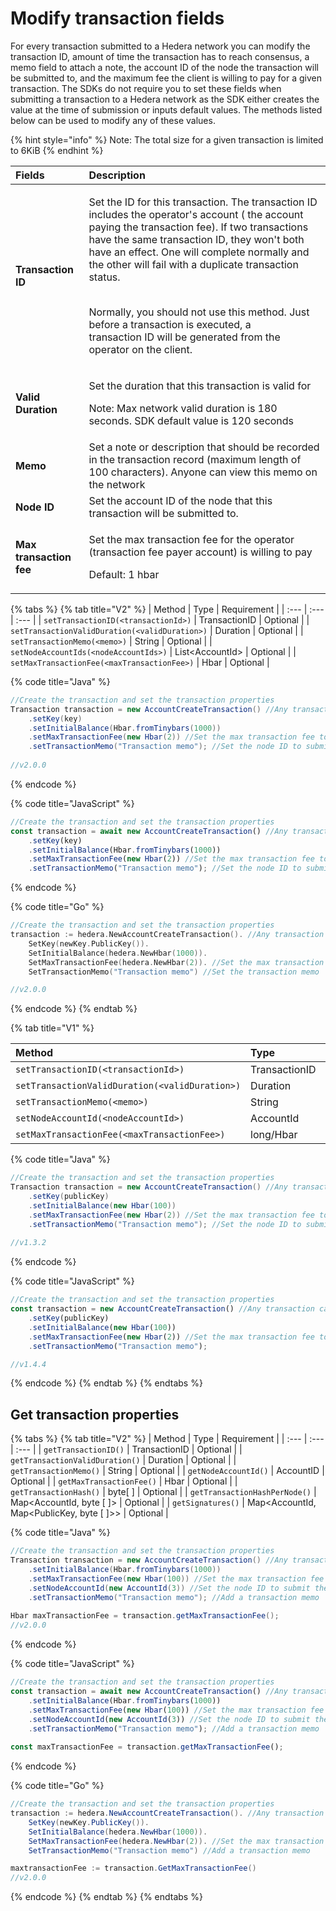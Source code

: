 # Modify transaction fields

For every transaction submitted to a Hedera network you can modify the transaction ID, amount of time the transaction has to reach consensus, a memo field to attach a note, the account ID of the node the transaction will be submitted to, and the maximum fee the client is willing to pay for a given transaction. The SDKs do not require you to set these fields when submitting a transaction to a Hedera network as the SDK either creates the value at the time of submission or inputs default values. The methods listed below can be used to modify any of these values. 

{% hint style="info" %}
Note: The total size for a given transaction is limited to 6KiB
{% endhint %}

<table>
  <thead>
    <tr>
      <th style="text-align:left">Fields</th>
      <th style="text-align:left">Description</th>
    </tr>
  </thead>
  <tbody>
    <tr>
      <td style="text-align:left"><b>Transaction ID</b>
      </td>
      <td style="text-align:left">
        <p>Set the ID for this transaction. The transaction ID includes the operator&apos;s
          account ( the account paying the transaction fee). If two transactions
          have the same transaction ID, they won&apos;t both have an effect. One
          will complete normally and the other will fail with a duplicate transaction
          status.</p>
        <p>
          <br />Normally, you should not use this method. Just before a transaction is
          executed, a
          <br />transaction ID will be generated from the operator on the client.</p>
      </td>
    </tr>
    <tr>
      <td style="text-align:left"><b>Valid Duration</b>
      </td>
      <td style="text-align:left">
        <p>Set the duration that this transaction is valid for</p>
        <p>Note: Max network valid duration is 180 seconds. SDK default value is
          120 seconds</p>
      </td>
    </tr>
    <tr>
      <td style="text-align:left"><b>Memo</b>
      </td>
      <td style="text-align:left">Set a note or description that should be recorded in the transaction record
        (maximum length of 100 characters). Anyone can view this memo on the network</td>
    </tr>
    <tr>
      <td style="text-align:left"><b>Node ID</b>
      </td>
      <td style="text-align:left">Set the account ID of the node that this transaction will be submitted
        to.</td>
    </tr>
    <tr>
      <td style="text-align:left"><b>Max transaction fee</b>
      </td>
      <td style="text-align:left">
        <p>Set the max transaction fee for the operator (transaction fee payer account)
          is willing to pay</p>
        <p>Default: 1 hbar</p>
      </td>
    </tr>
  </tbody>
</table>

{% tabs %}
{% tab title="V2" %}
| Method | Type | Requirement |
| :--- | :--- | :--- |
| `setTransactionID(<transactionId>)` | TransactionID | Optional |
| `setTransactionValidDuration(<validDuration>)` | Duration | Optional |
| `setTransactionMemo(<memo>)` | String | Optional |
| `setNodeAccountIds(<nodeAccountIds>)` | List&lt;AccountId&gt; | Optional |
| `setMaxTransactionFee(<maxTransactionFee>)` | Hbar | Optional |

{% code title="Java" %}
```java
//Create the transaction and set the transaction properties
Transaction transaction = new AccountCreateTransaction() //Any transaction can be applied here
    .setKey(key)
    .setInitialBalance(Hbar.fromTinybars(1000))
    .setMaxTransactionFee(new Hbar(2)) //Set the max transaction fee to 2 hbar
    .setTransactionMemo("Transaction memo"); //Set the node ID to submit the transaction to
    
//v2.0.0
```
{% endcode %}

{% code title="JavaScript" %}
```javascript
//Create the transaction and set the transaction properties
const transaction = await new AccountCreateTransaction() //Any transaction can be applied here
    .setKey(key)
    .setInitialBalance(Hbar.fromTinybars(1000))
    .setMaxTransactionFee(new Hbar(2)) //Set the max transaction fee to 2 hbar
    .setTransactionMemo("Transaction memo"); //Set the node ID to submit the transaction to
```
{% endcode %}

{% code title="Go" %}
```go
//Create the transaction and set the transaction properties
transaction := hedera.NewAccountCreateTransaction(). //Any transaction can be applied here
    SetKey(newKey.PublicKey()).
    SetInitialBalance(hedera.NewHbar(1000)). 
    SetMaxTransactionFee(hedera.NewHbar(2)). //Set the max transaction fee to 2 hbar
    SetTransactionMemo("Transaction memo") //Set the transaction memo

//v2.0.0 
```
{% endcode %}
{% endtab %}

{% tab title="V1" %}


| Method | Type | Requirement |
| :--- | :--- | :--- |
| `setTransactionID(<transactionId>)` | TransactionID | Optional |
| `setTransactionValidDuration(<validDuration>)` | Duration | Optional |
| `setTransactionMemo(<memo>)` | String | Optional |
| `setNodeAccountId(<nodeAccountId>)` | AccountId | Optional |
| `setMaxTransactionFee(<maxTransactionFee>)` | long/Hbar | Optional |

{% code title="Java" %}
```java
//Create the transaction and set the transaction properties
Transaction transaction = new AccountCreateTransaction() //Any transaction can be applied here
    .setKey(publicKey)
    .setInitialBalance(new Hbar(100))
    .setMaxTransactionFee(new Hbar(2)) //Set the max transaction fee to 2 hbar
    .setTransactionMemo("Transaction memo"); //Set the node ID to submit the transaction to
    
//v1.3.2
```
{% endcode %}

{% code title="JavaScript" %}
```javascript
//Create the transaction and set the transaction properties
const transaction = new AccountCreateTransaction() //Any transaction can be applied here
    .setKey(publicKey)
    .setInitialBalance(new Hbar(100))
    .setMaxTransactionFee(new Hbar(2)) //Set the max transaction fee to 2 hbar
    .setTransactionMemo("Transaction memo"); 

//v1.4.4
```
{% endcode %}
{% endtab %}
{% endtabs %}

## Get transaction properties

{% tabs %}
{% tab title="V2" %}
| Method | Type | Requirement |
| :--- | :--- | :--- |
| `getTransactionID()` | TransactionID | Optional |
| `getTransactionValidDuration()` | Duration | Optional |
| `getTransactionMemo()` | String | Optional |
| `getNodeAccountId()` | AccountID | Optional |
| `getMaxTransactionFee()` | Hbar | Optional |
| `getTransactionHash()` | byte\[ \] | Optional |
| `getTransactionHashPerNode()` | Map&lt;AccountId, byte \[ \]&gt; | Optional |
| `getSignatures()` | Map&lt;AccountId, Map&lt;PublicKey, byte \[ \]&gt;&gt; | Optional |

{% code title="Java" %}
```java
//Create the transaction and set the transaction properties
Transaction transaction = new AccountCreateTransaction() //Any transaction can be applied here
    .setInitialBalance(Hbar.fromTinybars(1000))
    .setMaxTransactionFee(new Hbar(100)) //Set the max transaction fee to 100 hbar
    .setNodeAccountId(new AccountId(3)) //Set the node ID to submit the transaction to
    .setTransactionMemo("Transaction memo"); //Add a transaction memo
    
Hbar maxTransactionFee = transaction.getMaxTransactionFee();
//v2.0.0
```
{% endcode %}

{% code title="JavaScript" %}
```javascript
//Create the transaction and set the transaction properties
const transaction = await new AccountCreateTransaction() //Any transaction can be applied here
    .setInitialBalance(Hbar.fromTinybars(1000))
    .setMaxTransactionFee(new Hbar(100)) //Set the max transaction fee to 100 hbar
    .setNodeAccountId(new AccountId(3)) //Set the node ID to submit the transaction to
    .setTransactionMemo("Transaction memo"); //Add a transaction memo
    
const maxTransactionFee = transaction.getMaxTransactionFee();
```
{% endcode %}

{% code title="Go" %}
```java
//Create the transaction and set the transaction properties
transaction := hedera.NewAccountCreateTransaction(). //Any transaction can be applied here
    SetKey(newKey.PublicKey()).
    SetInitialBalance(hedera.NewHbar(1000)). 
    SetMaxTransactionFee(hedera.NewHbar(2)). //Set the max transaction fee to 2 hbar
    SetTransactionMemo("Transaction memo") //Add a transaction memo

maxtransactionFee := transaction.GetMaxTransactionFee()
//v2.0.0         
```
{% endcode %}
{% endtab %}
{% endtabs %}

## 

